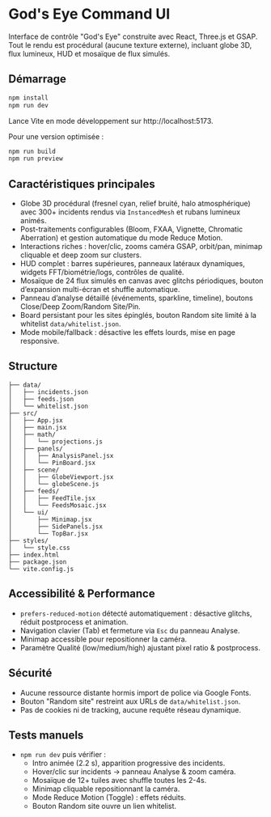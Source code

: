 # God&#39;s Eye Command UI

Interface de contrôle "God&#39;s Eye" construite avec React, Three.js et GSAP. Tout le rendu est procédural (aucune texture externe), incluant globe 3D, flux lumineux, HUD et mosaïque de flux simulés.

## Démarrage

```bash
npm install
npm run dev
```

Lance Vite en mode développement sur http://localhost:5173.

Pour une version optimisée :

```bash
npm run build
npm run preview
```

## Caractéristiques principales

- Globe 3D procédural (fresnel cyan, relief bruité, halo atmosphérique) avec 300+ incidents rendus via `InstancedMesh` et rubans lumineux animés.
- Post-traitements configurables (Bloom, FXAA, Vignette, Chromatic Aberration) et gestion automatique du mode Reduce Motion.
- Interactions riches : hover/clic, zooms caméra GSAP, orbit/pan, minimap cliquable et deep zoom sur clusters.
- HUD complet : barres supérieures, panneaux latéraux dynamiques, widgets FFT/biométrie/logs, contrôles de qualité.
- Mosaïque de 24 flux simulés en canvas avec glitchs périodiques, bouton d’expansion multi-écran et shuffle automatique.
- Panneau d’analyse détaillé (événements, sparkline, timeline), boutons Close/Deep Zoom/Random Site/Pin.
- Board persistant pour les sites épinglés, bouton Random site limité à la whitelist `data/whitelist.json`.
- Mode mobile/fallback : désactive les effets lourds, mise en page responsive.

## Structure

```
├── data/
│   ├── incidents.json
│   ├── feeds.json
│   └── whitelist.json
├── src/
│   ├── App.jsx
│   ├── main.jsx
│   ├── math/
│   │   └── projections.js
│   ├── panels/
│   │   ├── AnalysisPanel.jsx
│   │   └── PinBoard.jsx
│   ├── scene/
│   │   ├── GlobeViewport.jsx
│   │   └── globeScene.js
│   ├── feeds/
│   │   ├── FeedTile.jsx
│   │   └── FeedsMosaic.jsx
│   └── ui/
│       ├── Minimap.jsx
│       ├── SidePanels.jsx
│       └── TopBar.jsx
├── styles/
│   └── style.css
├── index.html
├── package.json
└── vite.config.js
```

## Accessibilité & Performance

- `prefers-reduced-motion` détecté automatiquement : désactive glitchs, réduit postprocess et animation.
- Navigation clavier (Tab) et fermeture via `Esc` du panneau Analyse.
- Minimap accessible pour repositionner la caméra.
- Paramètre Qualité (low/medium/high) ajustant pixel ratio & postprocess.

## Sécurité

- Aucune ressource distante hormis import de police via Google Fonts.
- Bouton "Random site" restreint aux URLs de `data/whitelist.json`.
- Pas de cookies ni de tracking, aucune requête réseau dynamique.

## Tests manuels

- `npm run dev` puis vérifier :
  - Intro animée (2.2 s), apparition progressive des incidents.
  - Hover/clic sur incidents → panneau Analyse & zoom caméra.
  - Mosaïque de 12+ tuiles avec shuffle toutes les 2-4s.
  - Minimap cliquable repositionnant la caméra.
  - Mode Reduce Motion (Toggle) : effets réduits.
  - Bouton Random site ouvre un lien whitelist.
